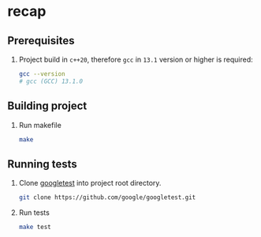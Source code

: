 # recap

## Prerequisites
1. Project build in `c++20`, therefore `gcc` in `13.1` version or higher is required:
    ```bash
    gcc --version
    # gcc (GCC) 13.1.0
    ```
## Building project
1. Run makefile
    ```bash
    make
    ```
## Running tests
1. Clone [googletest](https://github.com/google/googletest/tree/release-1.8.1) into project root directory.
    ```bash
    git clone https://github.com/google/googletest.git
    ```
1. Run tests
    ```bash
    make test
    ```